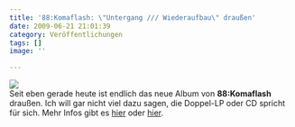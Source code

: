 ```yaml
---
title: '88:Komaflash: \"Untergang /// Wiederaufbau\" draußen'
date: 2009-06-21 21:01:39
category: Veröffentlichungen
tags: []
image: ''

---
```


![](http://c1.ac-images.myspacecdn.com/images02/87/l_0293b719504c4977afd70b1c5da95c3c.jpg)  
Seit eben gerade heute ist endlich das neue Album von **88:Komaflash** draußen. Ich will gar nicht viel dazu sagen, die Doppel-LP oder CD spricht für sich. Mehr Infos gibt es [hier](http://88komaflash.de/) oder [hier](http://www.the-groundzero.com/2009/06/21/neues-88komaflash-album-drausen/).
